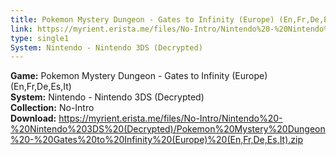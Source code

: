 ```yaml
---
title: Pokemon Mystery Dungeon - Gates to Infinity (Europe) (En,Fr,De,Es,It)
link: https://myrient.erista.me/files/No-Intro/Nintendo%20-%20Nintendo%203DS%20(Decrypted)/Pokemon%20Mystery%20Dungeon%20-%20Gates%20to%20Infinity%20(Europe)%20(En,Fr,De,Es,It).zip
type: single1
System: Nintendo - Nintendo 3DS (Decrypted)
---
```

<b>Game:</b> Pokemon Mystery Dungeon - Gates to Infinity (Europe) (En,Fr,De,Es,It)<br>
<b>System:</b> Nintendo - Nintendo 3DS (Decrypted)<br>
<b>Collection:</b> No-Intro<br>
<b>Download:</b> https://myrient.erista.me/files/No-Intro/Nintendo%20-%20Nintendo%203DS%20(Decrypted)/Pokemon%20Mystery%20Dungeon%20-%20Gates%20to%20Infinity%20(Europe)%20(En,Fr,De,Es,It).zip